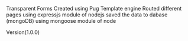 Transparent Forms Created using Pug Template engine 
Routed different pages using expressjs module of nodejs
saved the data to dabase (mongoDB) using mongoose module of node 


Version(1.0.0)